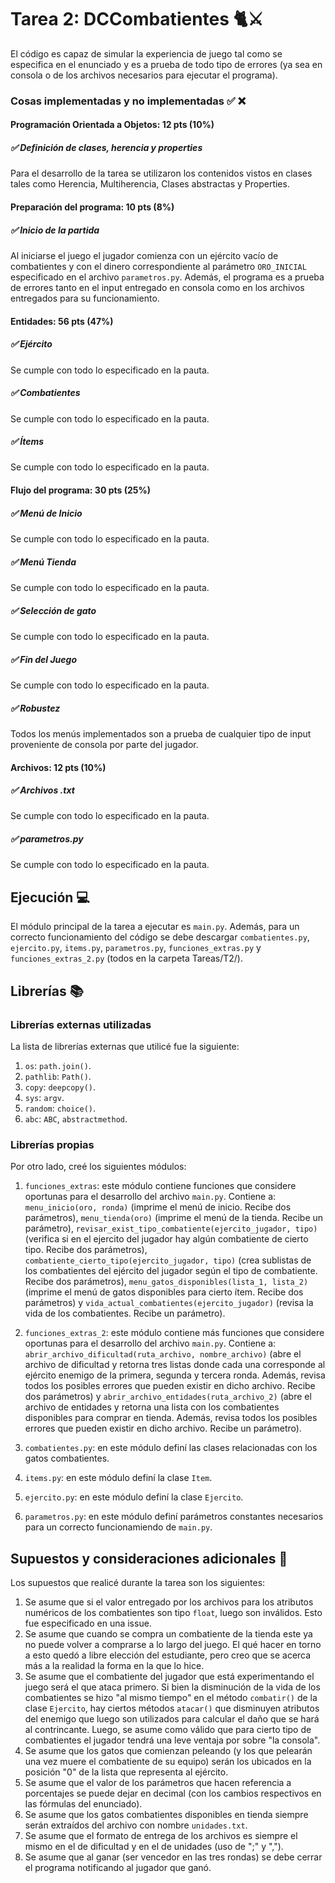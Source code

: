 # Tarea 2: DCCombatientes 🐈⚔️

El código es capaz de simular la experiencia de juego tal como se especifica en el enunciado y es a prueba de todo tipo de errores (ya sea en consola o de los archivos necesarios para ejecutar el programa).

### Cosas implementadas y no implementadas :white_check_mark: :x:

#### Programación Orientada a Objetos: 12 pts (10%)
##### ✅ Definición de clases, herencia y *properties*

Para el desarrollo de la tarea se utilizaron los contenidos vistos en clases tales como Herencia, Multiherencia, Clases abstractas y Properties.

#### Preparación del programa: 10 pts (8%)
##### ✅ Inicio de la partida

Al iniciarse el juego el jugador comienza con un ejército vacío de combatientes y con el dinero correspondiente al parámetro ```ORO_INICIAL``` especificado en el archivo ```parametros.py```. Además, el programa es a prueba de errores tanto en el input entregado en consola como en los archivos entregados para su funcionamiento.

#### Entidades: 56 pts (47%)
##### ✅ Ejército
Se cumple con todo lo especificado en la pauta.

##### ✅ Combatientes
Se cumple con todo lo especificado en la pauta.

##### ✅ Ítems
Se cumple con todo lo especificado en la pauta.

#### Flujo del programa: 30 pts (25%)
##### ✅ Menú de Inicio
Se cumple con todo lo especificado en la pauta.

##### ✅ Menú Tienda
Se cumple con todo lo especificado en la pauta.
##### ✅ Selección de gato
Se cumple con todo lo especificado en la pauta.
##### ✅ Fin del Juego
Se cumple con todo lo especificado en la pauta.
##### ✅ Robustez
Todos los menús implementados son a prueba de cualquier tipo de input proveniente de consola por parte del jugador.

#### Archivos: 12 pts (10%)
##### ✅ Archivos .txt
Se cumple con todo lo especificado en la pauta.
##### ✅ parametros.py
Se cumple con todo lo especificado en la pauta.


## Ejecución :computer:
El módulo principal de la tarea a ejecutar es  ```main.py```. Además, para un correcto funcionamiento del código se debe descargar ```combatientes.py```, ```ejercito.py```, ```items.py```, ```parametros.py```, ```funciones_extras.py``` y ```funciones_extras_2.py``` (todos en la carpeta Tareas/T2/).

## Librerías :books:
### Librerías externas utilizadas
La lista de librerías externas que utilicé fue la siguiente:

1. ```os```: ```path.join()```.
2. ```pathlib```: ```Path()```.
3. ```copy```: ```deepcopy()```.
4. ```sys```: ```argv```.
5. ```random```: ```choice()```.
6. ```abc```: ```ABC```, ```abstractmethod```.

### Librerías propias
Por otro lado, creé los siguientes módulos:

1. ```funciones_extras```: este módulo contiene funciones que considere oportunas para el desarrollo del archivo ```main.py```. Contiene a: ```menu_inicio(oro, ronda)``` (imprime el menú de inicio. Recibe dos parámetros), ```menu_tienda(oro)``` (imprime el menú de la tienda. Recibe un parámetro), ```revisar_exist_tipo_combatiente(ejercito_jugador, tipo)``` (verifica si en el ejercito del jugador hay algún combatiente de cierto tipo. Recibe dos parámetros), ```combatiente_cierto_tipo(ejercito_jugador, tipo)``` (crea sublistas de los combatientes del ejército del jugador según el tipo de combatiente. Recibe dos parámetros), ```menu_gatos_disponibles(lista_1, lista_2)``` (imprime el menú de gatos disponibles para cierto ítem. Recibe dos parámetros) y ```vida_actual_combatientes(ejercito_jugador)``` (revisa la vida de los combatientes. Recibe un parámetro).

2. ```funciones_extras_2```: este módulo contiene más funciones que considere oportunas para el desarrollo del archivo ```main.py```. Contiene a: ```abrir_archivo_dificultad(ruta_archivo, nombre_archivo)``` (abre el archivo de dificultad y retorna tres listas donde cada una corresponde al ejército enemigo de la primera, segunda y tercera ronda. Además, revisa todos los posibles errores que pueden existir en dicho archivo. Recibe dos parámetros) y ```abrir_archivo_entidades(ruta_archivo_2)``` (abre el archivo de entidades y retorna una lista con los combatientes disponibles para comprar en tienda. Además, revisa todos los posibles errores que pueden existir en dicho archivo. Recibe un parámetro).

3. ```combatientes.py```: en este módulo definí las clases relacionadas con los gatos combatientes.
4. ```items.py```: en este módulo definí la clase ```Item```.
5. ```ejercito.py```: en este módulo definí la clase ```Ejercito```.
6. ```parametros.py```: en este módulo definí parámetros constantes necesarios para un correcto funcionamiendo de ```main.py```.

## Supuestos y consideraciones adicionales :thinking:
Los supuestos que realicé durante la tarea son los siguientes:

1. Se asume que si el valor entregado por los archivos para los atributos numéricos de los combatientes son tipo ```float```, luego son inválidos. Esto fue especificado en una issue.
2. Se asume que cuando se compra un combatiente de la tienda este ya no puede volver a comprarse a lo largo del juego. El qué hacer en torno a esto quedó a libre elección del estudiante, pero creo que se acerca más a la realidad la forma en la que lo hice.
3. Se asume que el combatiente del jugador que está experimentando el juego será el que ataca primero. Si bien la disminución de la vida de los combatientes se hizo "al mismo tiempo" en el método ```combatir()``` de la clase ```Ejercito```, hay ciertos métodos ```atacar()``` que disminuyen atributos del enemigo que luego son utilizados para calcular el daño que se hará al contrincante. Luego, se asume como válido que para cierto tipo de combatientes el jugador tendrá una leve ventaja por sobre "la consola".
4. Se asume que los gatos que comienzan peleando (y los que pelearán una vez muere el combatiente de su equipo) serán los ubicados en la posición "0" de la lista que representa al ejército.
5. Se asume que el valor de los parámetros que hacen referencia a porcentajes se puede dejar en decimal (con los cambios respectivos en las fórmulas del enunciado).
6. Se asume que los gatos combatientes disponibles en tienda siempre serán extraídos del archivo con nombre ```unidades.txt```.
7. Se asume que el formato de entrega de los archivos es siempre el mismo en el de dificultad y en el de unidades (uso de ";" y ",").
8. Se asume que al ganar (ser vencedor en las tres rondas) se debe cerrar el programa notificando al jugador que ganó.